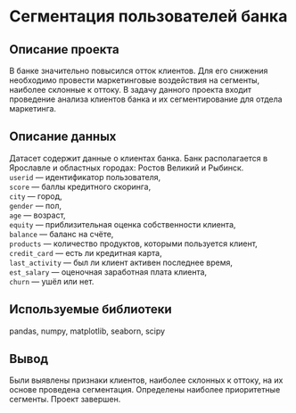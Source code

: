
# Сегментация пользователей банка

## Описание проекта
В банке значительно повысился отток клиентов. Для его снижения необходимо провести маркетинговые воздействия на сегменты, наиболее склонные к оттоку. В задачу данного проекта входит проведение анализа клиентов банка и их сегментирование для отдела маркетинга. 

## Описание данных
Датасет содержит данные о клиентах банка. Банк располагается в Ярославле и областных городах: Ростов Великий и Рыбинск.     
```userid``` — идентификатор пользователя,  
```score``` — баллы кредитного скоринга,  
```city``` — город,  
```gender``` — пол,  
```age``` — возраст,  
```equity``` — приблизительная оценка собственности клиента,  
```balance``` — баланс на счёте,  
```products``` — количество продуктов, которыми пользуется клиент,  
```credit_card``` — есть ли кредитная карта,  
```last_activity``` — был ли клиент активен последнее время,  
```est_salary``` — оценочная заработная плата клиента,  
```churn``` — ушёл или нет.  



## Используемые библиотеки
pandas, numpy, matplotlib, seaborn, scipy

## Вывод
Были выявлены признаки клиентов, наиболее склонных к оттоку, на их основе проведена сегментация. Определены наиболее приоритетные сегменты. Проект завершен.


